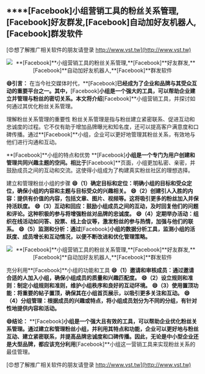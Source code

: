 ## ****[Facebook]**小组营销工具的粉丝关系管理,**[Facebook]**好友群发,**[Facebook]**自动加好友机器人,**[Facebook]**群发软件**

[😍想了解推广相关软件的朋友请登录 http://www.vst.tw](http://www.vst.tw)

 <center><img src="https://vst.tw/MP4/tuiguang/png/5.png" alt="**[Facebook]**小组营销工具的粉丝关系管理,**[Facebook]**好友群发,**[Facebook]**自动加好友机器人,**[Facebook]**群发软件"></center>

**😄引言：**
在当今社交媒体时代，**[Facebook]**已经成为了企业和品牌与其受众互动的重要平台之一。其中，**[Facebook]**小组是一个强大的工具，可以帮助企业建立并管理与粉丝的密切关系。本文将介绍**[Facebook]**小组营销工具，并探讨如何通过其优化粉丝关系管理。

理解粉丝关系管理的重要性
粉丝关系管理是指与粉丝建立紧密联系、促进互动和忠诚度的过程。它不仅有助于增加品牌曝光和知名度，还可以提高客户满意度和口碑传播。通过**[Facebook]**小组，企业可以更好地管理其粉丝关系，有效地与他们进行沟通和互动。

**[Facebook]**小组的特点和优势
**[Facebook]**小组是一个专门为用户创建和管理共同兴趣主题的空间。相比于**[Facebook]**页面，小组更加私密、亲密，并鼓励成员之间的互动和交流。这使得小组成为了构建真实粉丝社区的理想选择。

建立和管理粉丝小组的步骤
**😄（1）确定目标和定位：明确小组的目标和受众定位，确保小组的内容和主题与目标受众的兴趣相关。**
**😄（2）创建引人入胜的内容：提供有价值的内容，包括文章、图片、视频等。这将吸引更多的粉丝加入并保持活跃度。**
**😄（3）互动和回应：鼓励小组成员之间的互动，及时回复他们的问题和评论。这种积极的参与将增强粉丝对品牌的忠诚度。**
**😄（4）定期举办活动：组织在线活动如问答、投票、线上会议等，激发粉丝的参与热情，加强与他们的联系。**
**😄（5）监测和分析：通过**[Facebook]**小组的数据分析工具，监测小组的活跃度、成员增长和互动情况，以便不断改进和优化管理策略。**

 <center><img src="https://vst.tw/MP4/tuiguang/png/3.png" alt="**[Facebook]**小组营销工具的粉丝关系管理,**[Facebook]**好友群发,**[Facebook]**自动加好友机器人,**[Facebook]**群发软件"></center>

充分利用**[Facebook]**小组的功能和工具
**😄（1）邀请和审核成员：通过邀请合适的人加入小组，确保小组成员的质量和兴趣匹配度。**
**😄（2）设立规则和准则：制定小组规则和准则，维护小组秩序和良好的互动环境。**
**😄（3）使用置顶功能：将重要的帖子置顶，确保其在小组首页展示，以吸引更多关注和互动。**
**😄（4）分组管理：根据成员的兴趣或特点，将小组成员划分为不同的分组，有针对性地提供内容和活动。**

**😄结论：**
**[Facebook]**小组是一个强大且有效的工具，可以帮助企业优化粉丝关系管理。通过建立和管理粉丝小组，并利用其特点和功能，企业可以更好地与粉丝互动、建立紧密联系，并提高品牌忠诚度和口碑传播。因此，无论是中小型企业还是大型品牌，都应该充分利用**[Facebook]**小组这一营销工具来实现粉丝关系的最佳管理。

[😍想了解推广相关软件的朋友请登录 http://www.vst.tw](http://www.vst.tw)



